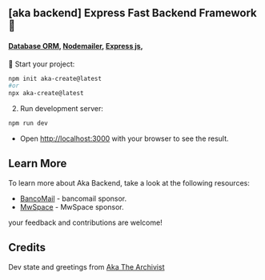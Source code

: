 ## [aka backend] Express Fast Backend Framework 🤖

#### [Database ORM](https://www.prisma.io/), [Nodemailer](https://nodemailer.com/about/), [Express js](https://expressjs.com/),

🥳 Start your project:

```bash
npm init aka-create@latest
#or
npx aka-create@latest
```

2) Run development server:

```bash
npm run dev
```

- Open [http://localhost:3000](http://localhost:3000) with your browser to see the result.

## Learn More

To learn more about Aka Backend, take a look at the following resources:

- [BancoMail](https://www.bancomail.com/) - bancomail sponsor.
- [MwSpace](https://www.mwspace.com/it) - MwSpace sponsor.

your feedback and contributions are welcome!

## Credits

Dev state and greetings from [Aka The Archivist](https://www.akarchivist.com)